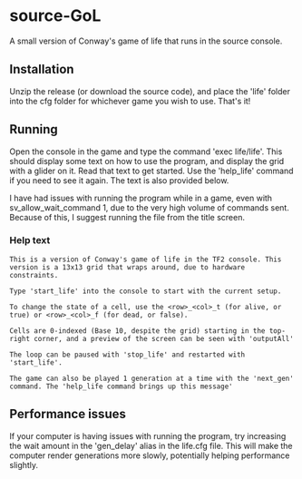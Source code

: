 # source-GoL
A small version of Conway's game of life that runs in the source console. 

## Installation
Unzip the release (or download the source code), and place the 'life' folder into the cfg folder for whichever game you wish to use. That's it!

## Running
Open the console in the game and type the command 'exec life/life'. This should display some text on how to use the program, and display the grid with a glider on it. Read that text to get started. Use the 'help_life' command if you need to see it again. The text is also provided below.

I have had issues with running the program while in a game, even with sv_allow_wait_command 1, due to the very high volume of commands sent. Because of this, I suggest running the file from the title screen.

### Help text

    This is a version of Conway's game of life in the TF2 console. This version is a 13x13 grid that wraps around, due to hardware constraints.

    Type 'start_life' into the console to start with the current setup.

    To change the state of a cell, use the <row>_<col>_t (for alive, or true) or <row>_<col>_f (for dead, or false).

    Cells are 0-indexed (Base 10, despite the grid) starting in the top-right corner, and a preview of the screen can be seen with 'outputAll'

    The loop can be paused with 'stop_life' and restarted with 'start_life'.

    The game can also be played 1 generation at a time with the 'next_gen' command. The 'help_life command brings up this message'

## Performance issues
If your computer is having issues with running the program, try increasing the wait amount in the 'gen_delay' alias in the life.cfg file. This will make the computer render generations more slowly, potentially helping performance slightly.
